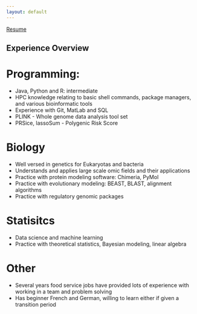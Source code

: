 ```yaml
---
layout: default
---
```


[Resume](pdfs\public_CV_feb_2023.pdf) 


## Experience Overview

# Programming:
* Java, Python and R: intermediate
* HPC knowledge relating to basic shell commands, package managers, and various bioinformatic tools
* Experience with Git, MatLab and SQL
* PLINK - Whole genome data analysis tool set
* PRSice, lassoSum - Polygenic Risk Score

# Biology
* Well versed in genetics for Eukaryotas and bacteria
* Understands and applies large scale omic fields and their applications
* Practice with protein modeling software: Chimeria, PyMol
* Practice with evolutionary modeling: BEAST, BLAST, alignment algorithms
* Practice with regulatory genomic packages

# Statisitcs
* Data science and machine learning
* Practice with theoretical statistics, Bayesian modeling, linear algebra 

# Other
* Several years food service jobs have provided lots of experience with working in a team and problem solving
* Has beginner French and German, willing to learn either if given a transition period 